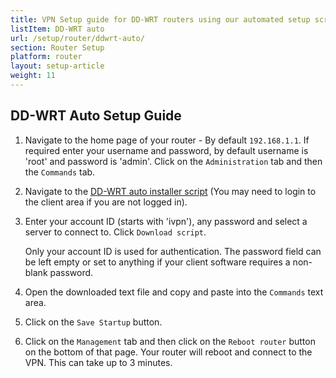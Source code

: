 ```yaml
---
title: VPN Setup guide for DD-WRT routers using our automated setup script
listItem: DD-WRT auto
url: /setup/router/ddwrt-auto/
section: Router Setup
platform: router
layout: setup-article
weight: 11
---
```

## DD-WRT Auto Setup Guide

1.  Navigate to the home page of your router - By default `192.168.1.1`. If required enter your username and password, by default username is 'root' and password is 'admin'. Click on the `Administration` tab and then the `Commands` tab.

2.  Navigate to the [DD-WRT auto installer script](/clientarea/ddwrt/) (You may need to login to the client area if you are not logged in).

3.  Enter your account ID (starts with 'ivpn'), any password and select a server to connect to. Click `Download script`.

    <div markdown="1" class="notice notice--info">
    Only your account ID is used for authentication. The password field can be left empty or set to anything if your client software requires a non-blank password.
    </div>

4.  Open the downloaded text file and copy and paste into the `Commands` text area.

5.  Click on the `Save Startup` button.

6.  Click on the `Management` tab and then click on the `Reboot router` button on the bottom of that page. Your router will reboot and connect to the VPN. This can take up to 3 minutes.
